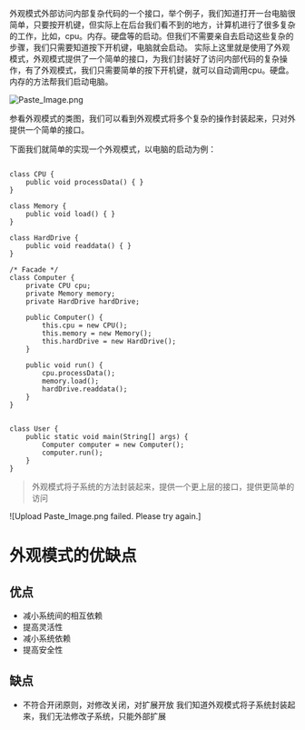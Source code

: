 外观模式外部访问内部复杂代码的一个接口，举个例子，我们知道打开一台电脑很简单，只要按开机键，但实际上在后台我们看不到的地方，计算机进行了很多复杂的工作，比如，cpu。内存。硬盘等的启动。但我们不需要亲自去启动这些复杂的步骤，我们只需要知道按下开机键，电脑就会启动。
实际上这里就是使用了外观模式，外观模式提供了一个简单的接口，为我们封装好了访问内部代码的复杂操作，有了外观模式，我们只需要简单的按下开机键，就可以自动调用cpu。硬盘。内存的方法帮我们启动电脑。


![Paste_Image.png](http://upload-images.jianshu.io/upload_images/1234352-c44872003d3206eb.png?imageMogr2/auto-orient/strip%7CimageView2/2/w/1240)

参看外观模式的类图，我们可以看到外观模式将多个复杂的操作封装起来，只对外提供一个简单的接口。

下面我们就简单的实现一个外观模式，以电脑的启动为例：
```
 
class CPU {
    public void processData() { }
}
 
class Memory {
    public void load() { }
}
 
class HardDrive {
    public void readdata() { }
}
 
/* Facade */
class Computer {
    private CPU cpu;
    private Memory memory;
    private HardDrive hardDrive;
 
    public Computer() {
        this.cpu = new CPU();
        this.memory = new Memory();
        this.hardDrive = new HardDrive();
    }
 
    public void run() {
        cpu.processData();
        memory.load();
        hardDrive.readdata();
    }
}
 
 
class User {
    public static void main(String[] args) {
        Computer computer = new Computer();
        computer.run();
    }
}
```

> 外观模式将子系统的方法封装起来，提供一个更上层的接口，提供更简单的访问


![Upload Paste_Image.png failed. Please try again.]

# 外观模式的优缺点

## 优点

* 减小系统间的相互依赖
* 提高灵活性
* 减小系统依赖
* 提高安全性

## 缺点
* 不符合开闭原则，对修改关闭，对扩展开放
我们知道外观模式将子系统封装起来，我们无法修改子系统，只能外部扩展
